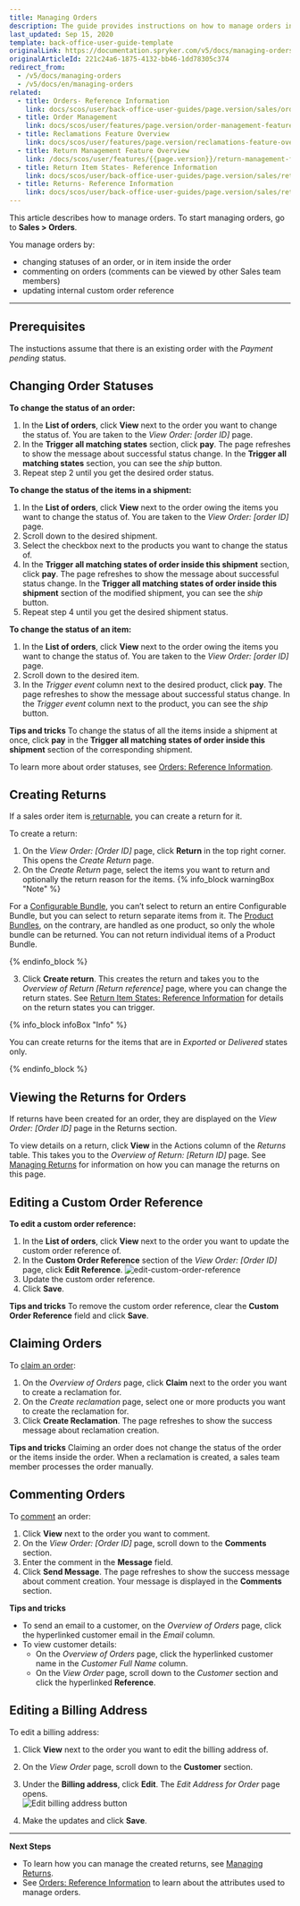```yaml
---
title: Managing Orders
description: The guide provides instructions on how to manage orders including setting statuses for the order, claiming and commenting on orders in the Back Office.
last_updated: Sep 15, 2020
template: back-office-user-guide-template
originalLink: https://documentation.spryker.com/v5/docs/managing-orders
originalArticleId: 221c24a6-1875-4132-bb46-1dd78305c374
redirect_from:
  - /v5/docs/managing-orders
  - /v5/docs/en/managing-orders
related:
  - title: Orders- Reference Information
    link: docs/scos/user/back-office-user-guides/page.version/sales/orders/references/orders-reference-information.html
  - title: Order Management
    link: docs/scos/user/features/page.version/order-management-feature-overview/order-management-feature-overview.html
  - title: Reclamations Feature Overview
    link: docs/scos/user/features/page.version/reclamations-feature-overview.html
  - title: Return Management Feature Overview
    link: /docs/scos/user/features/{{page.version}}/return-management-feature-overview/return-management-feature-overview.html
  - title: Return Item States- Reference Information
    link: docs/scos/user/back-office-user-guides/page.version/sales/returns/references/return-item-states-reference-information.html
  - title: Returns- Reference Information
    link: docs/scos/user/back-office-user-guides/page.version/sales/returns/references/returns-reference-information.html
---
```


This article describes how to manage orders.
To start managing orders, go to **Sales > Orders**.

You manage orders by:
* changing statuses of an order, or in item inside the order
* commenting on orders (comments can be viewed by other Sales team members)
* updating internal custom order reference
***

## Prerequisites
The instuctions assume that there is an existing order with the *Payment pending* status.

## Changing Order Statuses

**To change the status of an order:**
1. In the **List of orders**, click **View** next to the order you want to change the status of.
You are taken to the *View Order: [order ID]* page.
2. In the **Trigger all matching states** section, click **pay**.
    The page refreshes to show the message about successful status change. In the **Trigger all matching states** section, you can see the *ship* button.
3. Repeat step 2 until you get the desired order status.


**To change the status of the items in a shipment:**
1. In the **List of orders**, click **View** next to the order owing the items you want to change the status of.
You are taken to the *View Order: [order ID]* page.
2. Scroll down to the desired shipment.
3. Select the checkbox next to the products you want to change the status of.
4. In the **Trigger all matching states of order inside this shipment** section, click **pay**.
  The page refreshes to show the message about successful status change. In the **Trigger all matching states of order inside this shipment** section of the modified shipment, you can see the *ship* button.
5. Repeat step 4 until you get the desired shipment status.


**To change the status of an item:**
1. In the **List of orders**, click **View** next to the order owing the items you want to change the status of.
You are taken to the *View Order: [order ID]* page.
2. Scroll down to the desired item.
3. In the _Trigger event_ column next to the desired product, click **pay**.
The page refreshes to show the message about successful status change. In the _Trigger event_ column next to the product, you can see the *ship* button.


**Tips and tricks**
To change the status of all the items inside a shipment at once, click **pay** in the **Trigger all matching states of order inside this shipment** section of the corresponding shipment.

To learn more about order statuses, see [Orders: Reference Information](/docs/scos/user/back-office-user-guides/{{page.version}}/sales/orders/references/orders-reference-information.html).

## Creating Returns
If a sales order item is[ returnable](/docs/scos/user/features/{{page.version}}/return-management-feature-overview/return-management-feature-overview.html), you can create a return for it.

To create a return:

1. On the *View Order: [Order ID]* page, click **Return** in the top right corner. This opens the *Create Return* page.
2. On the *Create Return* page, select the items you want to return and optionally the return reason for the items.
{% info_block warningBox "Note" %}

For a [Configurable Bundle](/docs/scos/user/features/{{page.version}}/configurable-bundle-feature-overview.html), you can’t select to return an entire Configurable Bundle, but you can select to return separate items from it.
The [Product Bundles](/docs/scos/user/features/{{page.version}}/product-information-management/product-bundles.html), on the contrary, are handled as one product, so only the whole bundle can be returned. You can not return individual items of a Product Bundle.

{% endinfo_block %}

3. Click **Create return**. This creates the return and takes you to the *Overview of Return* *[Return reference]* page, where you can change the return states. See [Return Item States: Reference Information](/docs/scos/user/back-office-user-guides/{{page.version}}/sales/returns/references/return-item-states-reference-information.html) for details on the return states you can trigger.

{% info_block infoBox "Info" %}

You can create returns for the items that are in *Exported* or *Delivered* states only.

{% endinfo_block %}

## Viewing the Returns for Orders
If returns have been created for an order, they are displayed on the *View Order: [Order ID]* page in the Returns section.

To view details on a return, click **View** in the Actions column of the *Returns* table. This takes you to the *Overview of Return: [Return ID]* page. See [Managing Returns](/docs/scos/user/back-office-user-guides/{{page.version}}/sales/returns/managing-returns.html) for information on how you can manage the returns on this page.


## Editing a Custom Order Reference
**To edit a custom order reference:**

1. In the **List of orders**, click **View** next to the order you want to update the custom order reference of.
2. In the **Custom Order Reference** section of the *View Order: [Order ID]* page, click **Edit Reference**.
![edit-custom-order-reference](https://spryker.s3.eu-central-1.amazonaws.com/docs/User+Guides/Back+Office+User+Guides/Sales/Managing+Orders/edit-custom-order-reference.png)
3. Update the custom order reference.
4. Click **Save**.

**Tips and tricks**
To remove the custom order reference, clear the **Custom Order Reference** field and click **Save**.

## Claiming Orders

To [claim an order](/docs/scos/user/features/{{page.version}}/reclamations-feature-overview.html):
1. On the *Overview of Orders* page, click **Claim** next to the order you want to create a reclamation for.
2. On the *Create reclamation* page, select one or more products you want to create the reclamation for.
3. Click **Create Reclamation**.
    The page refreshes to show the success message about reclamation creation.

**Tips and tricks**
Claiming an order does not change the status of the order or the items inside the order. When a reclamation is created, a sales team member processes the order manually.

## Commenting Orders

To [comment](/docs/scos/user/features/{{page.version}}/comments-feature-overview.html) an order:
1. Click **View** next to the order you want to comment.
2. On the *View Order: [Order ID]* page, scroll down to the **Comments** section.
3. Enter the comment in the **Message** field.
4. Click **Send Message**.
The page refreshes to show the success message about comment creation. Your message is displayed in the **Comments** section.

**Tips and tricks**
* To send an email to a customer, on the *Overview of Orders* page, click the hyperlinked customer email in the _Email_ column.
* To view customer details:
    * On the *Overview of Orders* page, click the hyperlinked customer name in the *Customer Full Name* column.
    * On the *View Order* page, scroll down to the *Customer* section and click the hyperlinked **Reference**.

## Editing a Billing Address

To edit a billing address:

1. Click **View** next to the order you want to edit the billing address of.
2. On the *View Order* page, scroll down to the **Customer** section.
3. Under the **Billing address**, click **Edit**. The *Edit Address for Order* page opens.  
![Edit billing address button](https://spryker.s3.eu-central-1.amazonaws.com/docs/User+Guides/Back+Office+User+Guides/Sales/Managing+Orders/edit-billing-information.png)

3. Make the updates and click **Save**.

***
**Next Steps**

* To learn how you can manage the created returns, see [Managing Returns](/docs/scos/user/back-office-user-guides/{{page.version}}/sales/returns/managing-returns.html).
* See [Orders: Reference Information](/docs/scos/user/back-office-user-guides/{{page.version}}/sales/orders/references/orders-reference-information.html) to learn about the attributes used to manage orders.
